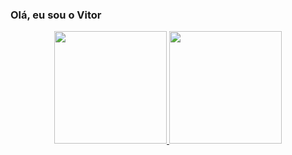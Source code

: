 ### Olá, eu sou o Vitor
<div align="center">
  <a href="https://github.com/VitorShigueta">
  <img height="180em" src="https://github-readme-stats.vercel.app/api?username=VitorShigueta&show_icons=true&theme=algolia&include_all_commits=true&count_private=true"/>
  <img height="180em" src="https://github-readme-stats.vercel.app/api/top-langs/?username=VitorShigueta&layout=compact&langs_count=7&theme=algolia"/>
</div>
